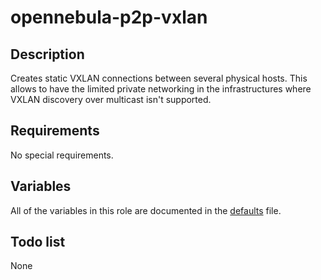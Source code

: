 # opennebula-p2p-vxlan

## Description

Creates static VXLAN connections between several physical hosts. This allows to have the limited private networking in the infrastructures where VXLAN discovery over multicast isn't supported.

## Requirements

No special requirements.

## Variables

All of the variables in this role are documented in the [defaults](defaults/main.yml) file.

## Todo list

None
